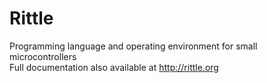 # Rittle
Programming language and operating environment for small microcontrollers
<br>
Full documentation also available at http://rittle.org
<br>
